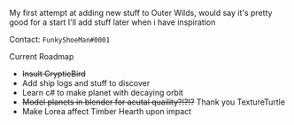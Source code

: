 My first attempt at adding new stuff to Outer Wilds, would say it's pretty good for a start
I'll add stuff later when i have inspiration

Contact: `FunkyShoeMan#0001`

Current Roadmap
- ~~Insult CrypticBird~~
- Add ship logs and stuff to discover
- Learn c# to make planet with decaying orbit
- ~~Model planets in blender for acutal quaility?!?!?~~ Thank you TextureTurtle
- Make Lorea affect Timber Hearth upon impact
